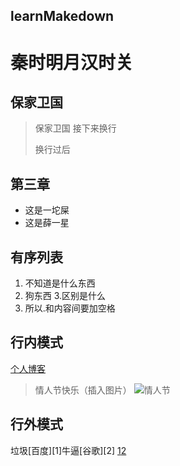 learnMakedown
--------------
秦时明月汉时关
=============
保家卫国
-------------
> 保家卫国
> 接下来换行
>
> 换行过后

第三章
--------
+ 这是一坨屎
+ 这是薛一星

有序列表
-------
1. 不知道是什么东西
2. 狗东西
3.区别是什么
4. 所以.和内容间要加空格

## 行内模式
[个人博客](shazhi.cf)
> 情人节快乐（插入图片）
![情人节](https://www.nanrenwo.net/uploads/allimg/160105/8420-160105144J4.jpg)

## 行外模式
垃圾[百度][1]牛逼[谷歌][2]
[1](baidu.com)[2](google)
